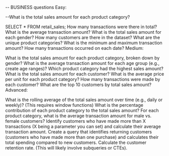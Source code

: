 -- BUSINESS questions
Easy:

--What is the total sales amount for each product category?

 SELECT * FROM retail_sales;
How many transactions were there in total?
What is the average transaction amount?
What is the total sales amount for each gender?
How many customers are there in the dataset?
What are the unique product categories?
What is the minimum and maximum transaction amount?
How many transactions occurred on each date?
Medium:

What is the total sales amount for each product category, broken down by gender?
What is the average transaction amount for each age group (e.g., create age ranges)?
Which product category had the highest sales amount?
What is the total sales amount for each customer?
What is the average price per unit for each product category?
How many transactions were made by each customer?
What are the top 10 customers by total sales amount?
Advanced:

What is the rolling average of the total sales amount over time (e.g., daily or weekly)? (This requires window functions)
What is the percentage contribution of each product category to the total sales amount?
For each product category, what is the average transaction amount for male vs. female customers?
Identify customers who have made more than X transactions (X being a parameter you can set) and calculate their average transaction amount.
Create a query that identifies returning customers (customers who have made more than one purchase) and calculates their total spending compared to new customers. Calculate the customer retention rate. (This will likely involve subqueries or CTEs).